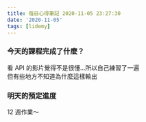 ```yaml
---
title: 每日心得筆記 2020-11-05 23:27:30
date: '2020-11-05'
tags: [lidemy]
---
```


### 今天的課程完成了什麼？

看 API 的影片覺得不是很懂...所以自己練習了一遍  
但有些地方不知道為什麼這樣輸出

### 明天的預定進度

12 週作業～

